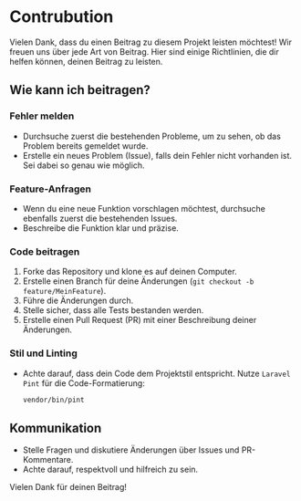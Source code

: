 # Contrubution

Vielen Dank, dass du einen Beitrag zu diesem Projekt leisten möchtest! Wir freuen uns über jede Art von Beitrag. Hier sind einige Richtlinien, die dir helfen können, deinen Beitrag zu leisten.

## Wie kann ich beitragen?

### Fehler melden

- Durchsuche zuerst die bestehenden Probleme, um zu sehen, ob das Problem bereits gemeldet wurde.
- Erstelle ein neues Problem (Issue), falls dein Fehler nicht vorhanden ist. Sei dabei so genau wie möglich.

### Feature-Anfragen

- Wenn du eine neue Funktion vorschlagen möchtest, durchsuche ebenfalls zuerst die bestehenden Issues.
- Beschreibe die Funktion klar und präzise.

### Code beitragen

1. Forke das Repository und klone es auf deinen Computer.
2. Erstelle einen Branch für deine Änderungen (`git checkout -b feature/MeinFeature`).
3. Führe die Änderungen durch.
4. Stelle sicher, dass alle Tests bestanden werden.
5. Erstelle einen Pull Request (PR) mit einer Beschreibung deiner Änderungen.

### Stil und Linting

- Achte darauf, dass dein Code dem Projektstil entspricht. Nutze `Laravel Pint` für die Code-Formatierung:
  ```bash
  vendor/bin/pint
  ```

## Kommunikation

- Stelle Fragen und diskutiere Änderungen über Issues und PR-Kommentare.
- Achte darauf, respektvoll und hilfreich zu sein.

Vielen Dank für deinen Beitrag!
